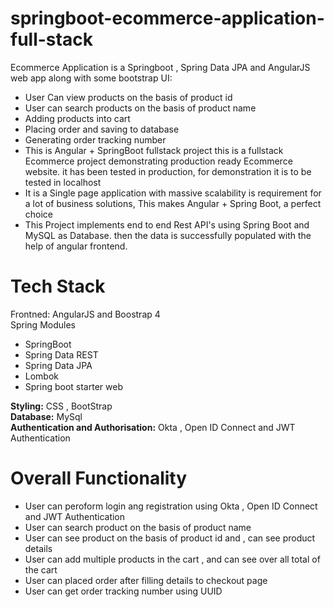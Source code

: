 # springboot-ecommerce-application-full-stack
Ecommerce Application is a Springboot , Spring Data JPA and AngularJS web app along with some bootstrap UI:
* User Can view products on the basis of product id
* User can search products on the basis of product name
* Adding products into cart
* Placing order and saving to database
* Generating order tracking number
* This is Angular + SpringBoot fullstack project this is a fullstack Ecommerce project demonstrating production ready Ecommerce website. it has been tested in production, for demonstration it is to be tested in localhost
* It is a Single page application with massive scalability is requirement for a lot of business solutions, This makes Angular + Spring Boot, a perfect choice
* This Project implements end to end Rest API's using Spring Boot and MySQL as Database. then the data is successfully populated with the help of angular frontend.
# Tech Stack
Frontned: AngularJS and Boostrap 4 <br>
Spring Modules

* SpringBoot
* Spring Data REST
* Spring Data JPA
* Lombok
* Spring boot starter web

<strong>Styling:</strong> CSS , BootStrap <br>
<strong>Database:</strong> MySql <br>
<strong>Authentication and Authorisation:</strong> Okta , Open ID Connect and JWT Authentication

# Overall Functionality
* User can peroform login ang registration using Okta , Open ID Connect and JWT Authentication
* User can search product on the basis of product name
* User can see product on the basis of product id and , can see product details
* User can add multiple products in the cart , and can see over all total of the cart
* User can placed order after filling details to checkout page
* User can get order tracking number using UUID
